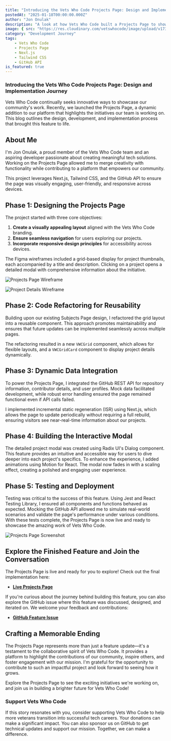 ```yaml
---
title: "Introducing the Vets Who Code Projects Page: Design and Implementation Journey"
postedAt: "2025-01-18T00:00:00.000Z"
author: "Jon Onulak"
description: "A look at how Vets Who Code built a Projects Page to showcase community initiatives, with insights into the design, development, and implementation process."
image: { src: "https://res.cloudinary.com/vetswhocode/image/upload/v1737333954/projects-screenshot_nym64x.png" }
category: "Development Journey"
tags:
    - Vets Who Code
    - Projects Page
    - Next.js
    - Tailwind CSS
    - GitHub API
is_featured: true
---
```


### Introducing the Vets Who Code Projects Page: Design and Implementation Journey

Vets Who Code continually seeks innovative ways to showcase our community's work. Recently, we launched the Projects Page, a dynamic addition to our platform that highlights the initiatives our team is working on. This blog outlines the design, development, and implementation process that brought this feature to life.

## About Me

I'm Jon Onulak, a proud member of the Vets Who Code team and an aspiring developer passionate about creating meaningful tech solutions. Working on the Projects Page allowed me to merge creativity with functionality while contributing to a platform that empowers our community.

This project leverages Next.js, Tailwind CSS, and the GitHub API to ensure the page was visually engaging, user-friendly, and responsive across devices.


## Phase 1: Designing the Projects Page

The project started with three core objectives:

1. **Create a visually appealing layout** aligned with the Vets Who Code branding.
2. **Ensure seamless navigation** for users exploring our projects.
3. **Incorporate responsive design principles** for accessibility across devices.

The Figma wireframes included a grid-based display for project thumbnails, each accompanied by a title and description. Clicking on a project opens a detailed modal with comprehensive information about the initiative.

![Projects Page Wireframe](https://a.okmd.dev/md/674fbb9821bb0.png)

![Project Details Wireframe](https://a.okmd.dev/md/674fbbb71dc8d.png)


## Phase 2: Code Refactoring for Reusability

Building upon our existing Subjects Page design, I refactored the grid layout into a reusable component. This approach promotes maintainability and ensures that future updates can be implemented seamlessly across multiple pages.

The refactoring resulted in a new `VWCGrid` component, which allows for flexible layouts, and a `VWCGridCard` component to display project details dynamically.


## Phase 3: Dynamic Data Integration

To power the Projects Page, I integrated the GitHub REST API for repository information, contributor details, and user profiles. Mock data facilitated development, while robust error handling ensured the page remained functional even if API calls failed.

I implemented incremental static regeneration (ISR) using Next.js, which allows the page to update periodically without requiring a full rebuild, ensuring visitors see near-real-time information about our projects.


## Phase 4: Building the Interactive Modal

The detailed project modal was created using Radix UI's Dialog component. This feature provides an intuitive and accessible way for users to dive deeper into each project's specifics. To enhance the experience, I added animations using Motion for React. The modal now fades in with a scaling effect, creating a polished and engaging user experience.


## Phase 5: Testing and Deployment

Testing was critical to the success of this feature. Using Jest and React Testing Library, I ensured all components and functions behaved as expected. Mocking the GitHub API allowed me to simulate real-world scenarios and validate the page's performance under various conditions. With these tests complete, the Projects Page is now live and ready to showcase the amazing work of Vets Who Code.

![Projects Page Screenshot](https://res.cloudinary.com/vetswhocode/image/upload/v1737333954/projects-screenshot_nym64x.png)


## Explore the Finished Feature and Join the Conversation

The Projects Page is live and ready for you to explore! Check out the final implementation here:

- **[Live Projects Page](https://vetswhocode.io/projects)**

If you're curious about the journey behind building this feature, you can also explore the GitHub issue where this feature was discussed, designed, and iterated on. We welcome your feedback and contributions:

- **[GitHub Feature Issue](https://github.com/Vets-Who-Code/vets-who-code-app/issues/646)**


## Crafting a Memorable Ending

The Projects Page represents more than just a feature update—it's a testament to the collaborative spirit of Vets Who Code. It provides a platform to highlight the contributions of our community, inspire others, and foster engagement with our mission. I'm grateful for the opportunity to contribute to such an impactful project and look forward to seeing how it grows.

Explore the Projects Page to see the exciting initiatives we're working on, and join us in building a brighter future for Vets Who Code!


### Support Vets Who Code

If this story resonates with you, consider supporting Vets Who Code to help more veterans transition into successful tech careers. Your donations can make a significant impact. You can also sponsor us on GitHub to get technical updates and support our mission. Together, we can make a difference.